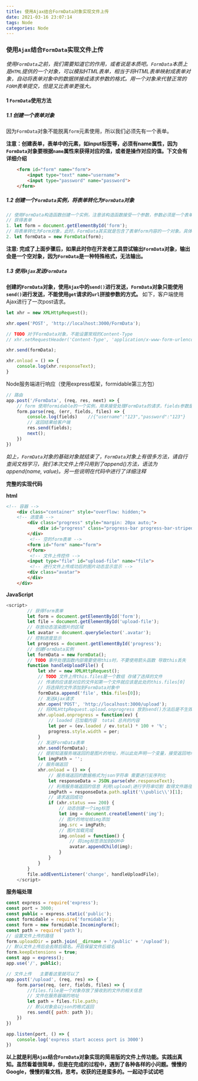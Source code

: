 ```yaml
---
title: 使用Ajax结合FormData对象实现文件上传
date: 2021-03-16 23:07:14
tags: Node
categories: Node
---
```


### 使用`Ajax`结合`FormData`实现文件上传
_使用`FormData`之前，我们需要知道它的作用，或者说是本质吧。`FormData`本质上是`HTML`提供的一个对象，可以模拟HTML表单，相当于将HTML表单映射成表单对象，自动将表单对象中的数据拼接成请求参数的格式。用一个对象来代替正常的`FORM`表单提交，但是又比表单更强大。_

#### 1 `FormData`使用方法

##### 1.1 创建一个表单对象

因为`FormData`对象不能脱离`form`元素使用，所以我们必须先有一个表单。

**注意：创建表单，表单中的元素，如input标签等，必须有name属性，因为`FormData`对象要根据`name`属性来获得对应的值，或者是操作对应的值。下文会有详细介绍**

```html
    <form id="form" name="form">
        <input type="text" name="username">
        <input type="password" name="password">
    </form>
```

##### 1.2 创建一个`FormData`实例，将表单转化为`FormData`对象

```ts
// 使用FormData构造函数创建一个实例，注意该构造函数接受一个参数，参数必须是一个表单对象。如下：
// 获得表单
1. let form = document.getElementById('form');
// 将表单转化为Form对象，此时，FormData其实就是包含了表单form内容的一个对象。具体的形式为{key, value}的形式，key就是form表单的name属性值，因此，form中的控件必须有name属性。
2. let formData = new FormData(form);
```
**注意: 完成了上面步骤后，如果此时你在开发者工具尝试输出`FormData`对象，输出会是一个空对象，因为`FormData`是一种特殊格式，无法输出。**


##### 1.3 使用`Ajax`发送`FormData`
**创建的`FormData`对象，使用`Ajax`中的`send()`进行发送，`FormData`对象只能使用`send()`进行发送，不能使用`get`请求的`url`拼接参数的方式。**
如下，客户端使用Ajax进行了一次post请求。

```ts
let xhr = new XMLHttpRequest();

xhr.open('POST', 'http://localhost:3000/FormData');

// TODO 对于FormData对象，不能设置常规的Content-Type
// xhr.setRequestHeader('Content-Type', 'application/x-www-form-urlencoded');

xhr.send(formData);

xhr.onload = () => {
	console.log(xhr.responseText);
}
```
Node服务端进行响应（使用express框架，formidable第三方包）

```ts
// 路由
app.post('/FormData', (req, res, next) => {
	// form 使用formidable的一个实例，用来接受处理FormData的请求，fields参数是FormData的内容。
    form.parse(req, (err, fields, files) => {
    	console.log(fields)    //{"username":"123","password":"123"}
        // 返回结果给客户端
        res.send(fields);
        next();
    })
})
```

_如上，`FormData`对象的基础对象就结束了，`FormData`对象上有很多方法，请自行查阅文档学习，我们本次文件上传只用到了append()方法，语法为append(name, value)。另一些说明在代码中进行了详细注释_

**完整的实现代码**

**html**

```html
<!-- 容器 -->
    <div class="container" style="overflow: hidden;">
    <!-- 进度条 -->
        <div class="progress" style="margin: 20px auto;">
            <div id="progress" class="progress-bar progress-bar-striped progress-bar-animated" role="progressbar" aria-valuenow="75" aria-valuemin="0" aria-valuemax="100" style="width: 0"></div>
        </div>
         <!-- 空的form表单 -->
        <form id="form" name="form">
        </form>
         <!-- 文件上传控件 -->
        <input type="file" id="upload-file" name="file">
         <!-- 进行文件上传成功后的图片动态显示显示 -->
        <div class="avatar">
        </div>
    </div>
```
**JavaScript**
```javascript
<script>
        // 获得form表单
        let form = document.getElementById('form');
        let file = document.getElementById('upload-file');
        // 存放动态渲染图片的区域
        let avatar = document.querySelector('.avatar');
        // 控制进度显示
        let progress = document.getElementById('progress');
        // 创建FormData实例
        let formData = new FormData();
        // TODO 事件处理函数内部需要使用this时，不要使用箭头函数 导致this丢失
        function handleUploadFile() {
            let xhr = new XMLHttpRequest();
            // TODO 文件上传this.files是一个数组 存储了选择的文件
            // 传递的应该是对应的文件如第一个文件就应该是此处的this.files[0]
            // 将选择的文件添加到FormData对象中
            formData.append('file', this.files[0]);
			// 发送Ajax请求
            xhr.open('POST', 'http://localhost:3000/upload');
            // 将XMLHttpRequest.upload.onprogress 放到send()方法后是不生效的
            xhr.upload.onprogress = function(ev) {
            	// loaded 已加载内容  total 总共的内容
                let per = (ev.loaded / ev.total) * 100 + '%';
                progress.style.width = per;
            }
            // 发送FormData表单 
            xhr.send(formData);
            // 提前知道服务端返回的是图片的地址，所以此处声明一个变量，接受返回地址
            let imgPath = '';
			// 服务端返回
            xhr.onload = () => {
                // 服务端返回的数据格式为json字符串 需要进行反序列化
                let responseData = JSON.parse(xhr.responseText);
                // 利用服务端返回的信息 利用\upload\进行字符串切割 取得文件路径
                imgPath = responseData.path.split('\\public\\')[1];
				// 请求返回成功
                if (xhr.status === 200) {
                	// 动态创建一个img标签
                    let img = document.createElement('img');
                    // 图片的地址给img添加
                    img.src = imgPath;
                    // 图片加载完成
                    img.onload = function() {
                        // 将img标签添加到DOM中
                        avatar.appendChild(img);
                    }
                }
            }
        }
        file.addEventListener('change', handleUploadFile);
    </script>
```
**服务端处理**
```javascript
const express = require('express');
const port = 3000;
const public = express.static('public');
const formidable = require('formidable');
const form = new formidable.IncomingForm();
const path = require('path');
// 设置文件上传的路径
form.uploadDir = path.join(__dirname + '/public' + '/upload');
// 默认文件上传后会去除后缀名。开启保留文件后缀名
form.keepExtensions = true;
const app = express();
app.use('/', public);

// 文件上传   主要看这里就可以了
app.post('/upload', (req, res) => {
    form.parse(req, (err, fields, files) => {
        //files.file是一个对象存放了接收到的文件的相关信息
        // 文件在服务器端的地址 
        let path = files.file.path;
        // 默认对象会以json的格式返回 
        res.send({ path: path });
    })
})

app.listen(port, () => {
    console.log('express start access port is 3000')
})
```
**以上就是利用`Ajax`结合`FormData`对象实现的简易版的文件上传功能。实践出真知。虽然看着很简单，但是在完成的过程中，遇到了各种各样的小问题。慢慢的Google，慢慢的看文档，思考。收获的还是蛮多的。一起动手试试吧**